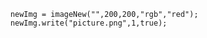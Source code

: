 ```luceescript+trycf
	newImg = imageNew("",200,200,"rgb","red");
	newImg.write("picture.png",1,true);
```